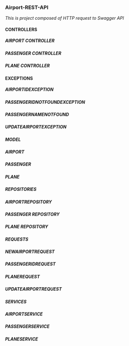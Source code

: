 ### Airport-REST-API

*This is project composed of HTTP request to Swagger API*

#### CONTROLLERS
##### AIRPORT CONTROLLER
##### PASSENGER CONTROLLER
##### PLANE CONTROLLER

#### EXCEPTIONS
##### AIRPORTIDEXCEPTION
##### PASSENGERIDNOTFOUNDEXCEPTION
##### PASSENGERNAMENOTFOUND
##### UPDATEAIRPORTEXCEPTION

##### MODEL
##### AIRPORT
##### PASSENGER
##### PLANE

##### REPOSITORIES
##### AIRPORTREPOSITORY
##### PASSENGER REPOSITORY
##### PLANE REPOSITORY

##### REQUESTS
##### NEWAIRPORTREQUEST
##### PASSENGERIDREQUEST
##### PLANEREQUEST
##### UPDATEAIRPORTREQUEST

##### SERVICES
##### AIRPORTSERVICE
##### PASSENGERSERVICE
##### PLANESERVICE
